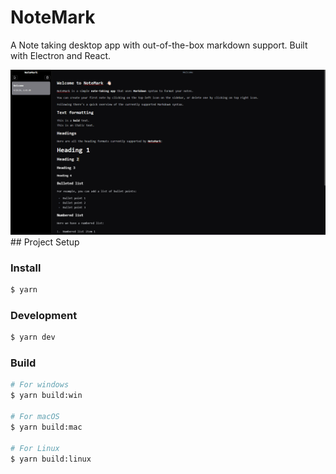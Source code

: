 # NoteMark

A Note taking desktop app with out-of-the-box markdown support. Built with Electron and React.

<img src="/resources/note.png"/>
## Project Setup

### Install

```bash
$ yarn
```

### Development

```bash
$ yarn dev
```

### Build

```bash
# For windows
$ yarn build:win

# For macOS
$ yarn build:mac

# For Linux
$ yarn build:linux
```
